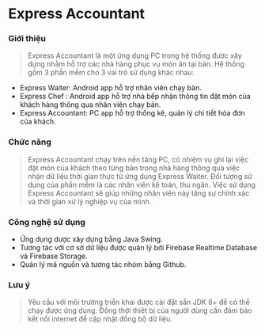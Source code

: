# Express Accountant 

### Giới thiệu

> Express Accountant là một ứng dụng PC trong hệ thống được xây dựng nhằm hỗ trợ các nhà hàng phục vụ món ăn tại bàn. Hệ thống gồm 3 phần mềm cho 3 vai trò sử dụng khác nhau:
* Express Waiter: Android app hỗ trợ nhân viên chạy bàn.
* Express Chef : Android app hỗ trợ nhà bếp nhận thông tin đặt món của khách hàng thông qua nhân viên chạy bàn.
* Express Accountant: PC app hỗ trợ thống kê, quản lý chi tiết hóa đơn của khách.

### Chức năng
> Express Accountant chạy trên nền tảng PC, có nhiệm vụ ghi lại việc đặt món của khách theo từng bàn trong nhà hàng thông qua việc nhận dữ liệu thời gian thực từ ứng dụng Express Waiter. Đối tượng sử dụng của phần mềm là các nhân viên kế toán, thu ngân. Việc sử dụng Express Accountant sẽ giúp những nhân viên này tăng sự chính xác và thời gian xử lý nghiệp vụ của mình.

### Công nghệ sử dụng
* Ứng dụng dược xây dựng bằng Java Swing.
* Tương tác với cơ sở dữ liệu được quản lý bởi Firebase Realtime Database và Firebase Storage.
* Quản lý mã nguồn và tương tác nhóm bằng Github.

### Lưu ý
> Yêu cầu với môi trường triển khai được cài đặt sẵn JDK 8+ để có thể chạy được ứng dụng. Đồng thời thiêt bị của người dùng cần đảm bảo kết nối internet để cập nhật đồng bộ dữ liệu.
